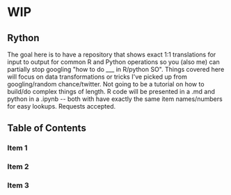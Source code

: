# WIP

## Rython
 
The goal here is to have a repository that shows exact 1:1 translations for input to output for common R and Python operations so you (also me) can partially stop googling "how to do ___ in R/python SO". Things covered here will focus on data transformations or tricks I've picked up from googling/random chance/twitter. Not going to be a tutorial on how to build/do complex things of length. R code will be presented in a .md and python in a .ipynb -- both with have exactly the same item names/numbers for easy lookups. Requests accepted.

## Table of Contents

### Item 1
### Item 2
### Item 3

